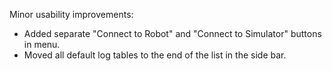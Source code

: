 Minor usability improvements:
* Added separate "Connect to Robot" and "Connect to Simulator" buttons in menu.
* Moved all default log tables to the end of the list in the side bar.